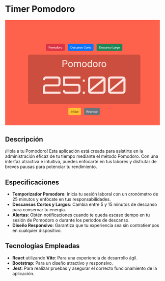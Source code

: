 # Timer Pomodoro

![Timer Pomodoro](pomodoro.png)

## Descripción

¡Hola a tu Pomodoro! Esta aplicación está creada para asistirte en la administración eficaz de tu tiempo mediante el método Pomodoro. Con una interfaz atractiva e intuitiva, puedes enfocarte en tus labores y disfrutar de breves pausas para potenciar tu rendimiento.

## Especificaciones

- **Temporizador Pomodoro**: Inicia tu sesión laboral con un cronómetro de 25 minutos y enfócate en tus responsabilidades.
- **Descansos Cortos y Largos**: Cambia entre 5 y 15 minutos de descanso para conservar tu energía.
- **Alertas**: Obtén notificaciones cuando te queda escaso tiempo en tu sesión de Pomodoro o durante los periodos de descanso.
- **Diseño Responsivo**: Garantiza que tu experiencia sea sin contratiempos en cualquier dispositivo.

## Tecnologías Empleadas

- **React** utilizando **Vite**: Para una experiencia de desarrollo ágil.
- **Bootstrap**: Para un diseño atractivo y responsivo.
- **Jest**: Para realizar pruebas y asegurar el correcto funcionamiento de la aplicación.
